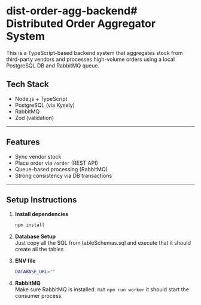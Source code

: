 # dist-order-agg-backend# Distributed Order Aggregator System

This is a TypeScript-based backend system that aggregates stock from third-party vendors and processes high-volume orders using a local PostgreSQL DB and RabbitMQ queue.

## Tech Stack

- Node.js + TypeScript
- PostgreSQL (via Kysely)
- RabbitMQ
- Zod (validation)

---

## Features

- Sync vendor stock
- Place order via `/order` (REST API)
- Queue-based processing (RabbitMQ)
- Strong consistency via DB transactions

---

## Setup Instructions

1. **Install dependencies**
   ```bash
   npm install
   ```
2. **Database Setup** <br>
   Just copy all the SQL from tableSchemas.sql and execute that it should create all the tables

3. **ENV file** <br>
   ```bash
   DATABASE_URL=""
   ```
4. **RabbitMQ** <br>
   Make sure RabbitMQ is installed.
   run `npm run worker` it should start the consumer process.
